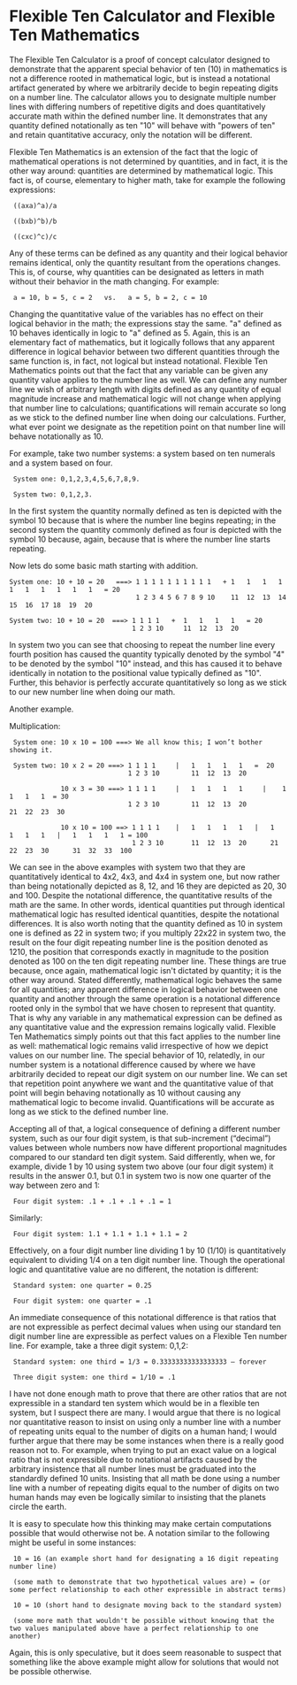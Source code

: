 

# Flexible Ten Calculator and Flexible Ten Mathematics

The Flexible Ten Calculator is a proof of concept calculator designed to demonstrate that the apparent special behavior of ten (10) in mathematics is not a difference rooted in mathematical logic, but is instead a notational artifact generated by where we arbitrarily decide to begin repeating digits on a number line. The calculator allows you to designate multiple number lines with differing numbers of repetitive digits and does quantitatively accurate math within the defined number line. It demonstrates that any quantity defined notationally as ten "10" will behave with "powers of ten" and retain quantitative accuracy, only the notation will be different.

Flexible Ten Mathematics is an extension of the fact that the logic of mathematical operations is not determined by quantities, and in fact, it is the other way around: quantities are determined by mathematical logic. This fact is, of course, elementary to higher math, take for example the following expressions:

     ((axa)^a)/a

     ((bxb)^b)/b

     ((cxc)^c)/c  

Any of these terms can be defined as any quantity and their logical behavior remains identical, only the quantity resultant from the operations changes. This is, of course, why quantities can be designated as letters in math without their behavior in the math changing. For example:

     a = 10, b = 5, c = 2   vs.   a = 5, b = 2, c = 10
	 
Changing the quantitative value of the variables has no effect on their logical behavior in the math; the expressions stay the same. "a" defined as 10 behaves identically in logic to "a" defined as 5. Again, this is an elementary fact of mathematics, but it logically follows that any apparent difference in logical behavior between two different quantities through the same function is, in fact, not logical but instead notational. Flexible Ten Mathematics points out that the fact that any variable can be given any quantity value applies to the number line as well. We can define any number line we wish of arbitrary length with digits defined as any quantity of equal magnitude increase and mathematical logic will not change when applying that number line to calculations; quantifications will remain accurate so long as we stick to the defined number line when doing our calculations. Further, what ever point we designate as the repetition point on that number line will behave notationally as 10.
 
	 
For example, take two number systems: a system based on ten numerals and a system based on four.

     System one: 0,1,2,3,4,5,6,7,8,9.

     System two: 0,1,2,3.

In the first system the quantity normally defined as ten is depicted with the symbol 10 because that is where the number line begins repeating; in the second system the quantity commonly defined as four is depicted with the symbol 10 because, again, because that is where the number line starts repeating. 

Now lets do some basic math starting with addition.

    System one: 10 + 10 = 20   ===> 1 1 1 1 1 1 1 1 1 1   + 1   1   1   1   1   1   1   1   1   1   = 20
                                    1 2 3 4 5 6 7 8 9 10    11  12  13  14  15  16  17 18  19  20

    System two: 10 + 10 = 20  ===> 1 1 1 1   +  1   1   1   1   = 20
                                   1 2 3 10     11  12  13  20

In system two you can see that choosing to repeat the number line every fourth position has caused the quantity typically denoted by the symbol "4" to be denoted by the symbol "10" instead, and this has caused it to behave identically in notation to the positional value typically defined as "10". Further, this behavior is perfectly accurate quantitatively so long as we stick to our new number line when doing our math.

Another example.

Multiplication:

     System one: 10 x 10 = 100 ===> We all know this; I won’t bother showing it.

     System two: 10 x 2 = 20 ===> 1 1 1 1     |   1   1   1   1   =  20
                                  1 2 3 10        11  12  13  20

                 10 x 3 = 30 ===> 1 1 1 1     |   1   1   1   1     |    1   1   1   1  = 30
                                  1 2 3 10        11  12  13  20         21  22  23  30

                 10 x 10 = 100 ==> 1 1 1 1    |   1   1   1   1   |   1   1   1   1   |   1   1   1   1 = 100
                                   1 2 3 10       11  12  13  20      21  22  23  30      31  32  33  100



We can see in the above examples with system two that they are quantitatively identical to 4x2, 4x3, and 4x4 in system one, but now rather than being notationally depicted as 8, 12, and 16 they are depicted as 20, 30 and 100. Despite the notational difference, the quantitative results of the math are the same. In other words, identical quantities put through identical mathematical logic has resulted identical quantities, despite the notational differences. It is also worth noting that the quantity defined as 10 in system one is defined as 22 in system two; if you multiply 22x22 in system two, the result on the four digit repeating number line is the position denoted as 1210, the position that corresponds exactly in magnitude to the position denoted as 100 on the ten digit repeating number line. These things are true because, once again, mathematical logic isn't dictated by quantity; it is the other way around. Stated differently, mathematical logic behaves the same for all quantities; any apparent difference in logical behavior between one quantity and another through the same operation is a notational difference rooted only in the symbol that we have chosen to represent that quantity. That is why any variable in any mathematical expression can be defined as any quantitative value and the expression remains logically valid. Flexible Ten Mathematics simply points out that this fact applies to the number line as well: mathematical logic remains valid irrespective of how we depict values on our number line. The special behavior of 10, relatedly, in our number system is a notational difference caused by where we have arbitrarily decided to repeat our digit system on our number line. We can set that repetition point anywhere we want and the quantitative value of that point will begin behaving notationally as 10 without causing any mathematical logic to become invalid. Quantifications will be accurate as long as we stick to the defined number line. 

Accepting all of that, a logical consequence of defining a different number system, such as our four digit system, is that sub-increment (“decimal”) values between whole numbers now have different proportional magnitudes compared to our standard ten digit system. Said differently, when we, for example, divide 1 by 10 using system two above (our four digit system) it results in the answer 0.1, but 0.1 in system two is now one quarter of the way between zero and 1:

     Four digit system: .1 + .1 + .1 + .1 = 1

Similarly:

     Four digit system: 1.1 + 1.1 + 1.1 + 1.1 = 2
	 
Effectively, on a four digit number line dividing 1 by 10 (1/10) is quantitatively equivalent to dividing 1/4 on a ten digit number line. Though the operational logic and quantitative value are no different, the notation is different:

     Standard system: one quarter = 0.25

     Four digit system: one quarter = .1

An immediate consequence of this notational difference is that ratios that are not expressible as perfect decimal values when using our standard ten digit number line are expressible as perfect values on a Flexible Ten number line. For example, take a three digit system: 0,1,2:

     Standard system: one third = 1/3 = 0.33333333333333333 – forever

     Three digit system: one third = 1/10 = .1 
	 
I have not done enough math to prove that there are other ratios that are not expressible in a standard ten system which would be in a flexible ten system, but I suspect there are many. I would argue that there is no logical nor quantitative reason to insist on using only a number line with a number of repeating units equal to the number of digits on a human hand; I would further argue that there may be some instances when there is a really good reason not to. For example, when trying to put an exact value on a logical ratio that is not expressible due to notational artifacts caused by the arbitrary insistence that all number lines must be graduated into the standardly defined 10 units. Insisting that all math be done using a number line with a number of repeating digits equal to the number of digits on two human hands may even be logically similar to insisting that the planets circle the earth. 

It is easy to speculate how this thinking may make certain computations possible that would otherwise not be. A notation similar to the following might be useful in some instances:

     10 = 16 (an example short hand for designating a 16 digit repeating number line)
	 
	 (some math to demonstrate that two hypothetical values are) = (or some perfect relationship to each other expressible in abstract terms) 
	 
	 10 = 10 (short hand to designate moving back to the standard system)
	 
	 (some more math that wouldn't be possible without knowing that the two values manipulated above have a perfect relationship to one another)
	 
Again, this is only speculative, but it does seem reasonable to suspect that something like the above example might allow for solutions that would not be possible otherwise.